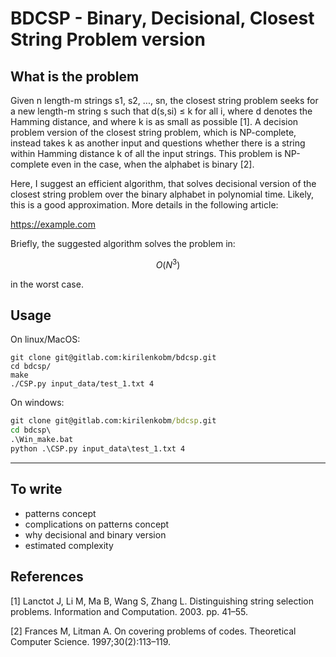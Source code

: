 
# BDCSP - Binary, Decisional, Closest String Problem version

## What is the problem

Given n length-m strings s1, s2, ..., sn, the closest string problem seeks for a new length-m string s such that d(s,si) ≤ k for all i, where d denotes the Hamming distance, and where k is as small as possible [1].
A decision problem version of the closest string problem, which is NP-complete, instead takes k as another input and questions whether there is a string within Hamming distance k of all the input strings. This problem is NP-complete even in the case, when the alphabet is binary [2].

Here, I suggest an efficient algorithm, that solves decisional version of the closest string problem over the binary alphabet in polynomial time. Likely, this is a good approximation. More details in the following article:

<https://example.com>

Briefly, the suggested algorithm solves the problem in:

``` math
O(N^3)
```

in the worst case.

## Usage

On linux/MacOS:

```shell
git clone git@gitlab.com:kirilenkobm/bdcsp.git
cd bdcsp/
make
./CSP.py input_data/test_1.txt 4
```

On windows:

```bat
git clone git@gitlab.com:kirilenkobm/bdcsp.git
cd bdcsp\
.\Win_make.bat
python .\CSP.py input_data\test_1.txt 4
```

--------------------------

## To write

* patterns concept
* complications on patterns concept
* why decisional and binary version
* estimated complexity

## References

[1] Lanctot J, Li M, Ma B, Wang S, Zhang L. Distinguishing string selection problems. Information and Computation. 2003. pp. 41–55.

[2] Frances M, Litman A. On covering problems of codes. Theoretical Computer Science. 1997;30(2):113–119.
